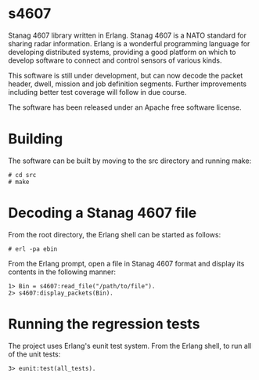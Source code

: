 # s4607
Stanag 4607 library written in Erlang. Stanag 4607 is a NATO standard for sharing radar information. Erlang is a wonderful programming language for developing distributed systems, providing a good platform on which to develop software to connect and control sensors of various kinds. 

This software is still under development, but can now decode the packet header, dwell, mission and job definition segments. Further improvements including better test coverage will follow in due course. 

The software has been released under an Apache free software license.
# Building
The software can be built by moving to the src directory and running make:
```
# cd src
# make
```
# Decoding a Stanag 4607 file
From the root directory, the Erlang shell can be started as follows:
```
# erl -pa ebin
```
From the Erlang prompt, open a file in Stanag 4607 format and display its contents in the following manner:
```
1> Bin = s4607:read_file("/path/to/file").
2> s4607:display_packets(Bin).
```
# Running the regression tests
The project uses Erlang's eunit test system. From the Erlang shell, to run all of the unit tests:
```
3> eunit:test(all_tests).
```
